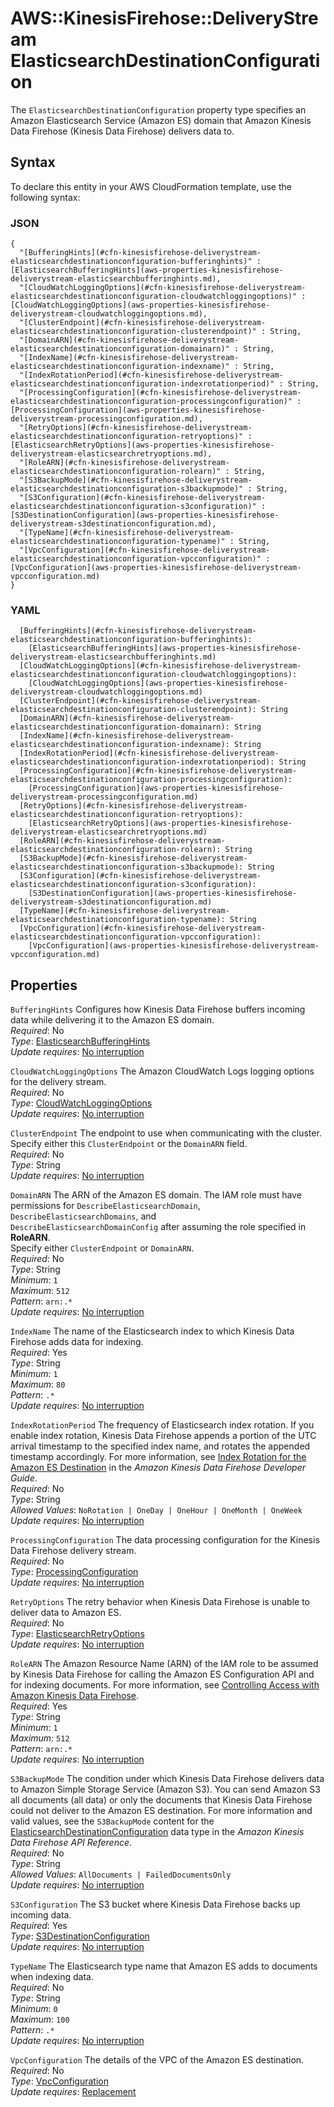 # AWS::KinesisFirehose::DeliveryStream ElasticsearchDestinationConfiguration<a name="aws-properties-kinesisfirehose-deliverystream-elasticsearchdestinationconfiguration"></a>

The `ElasticsearchDestinationConfiguration` property type specifies an Amazon Elasticsearch Service \(Amazon ES\) domain that Amazon Kinesis Data Firehose \(Kinesis Data Firehose\) delivers data to\. 

## Syntax<a name="aws-properties-kinesisfirehose-deliverystream-elasticsearchdestinationconfiguration-syntax"></a>

To declare this entity in your AWS CloudFormation template, use the following syntax:

### JSON<a name="aws-properties-kinesisfirehose-deliverystream-elasticsearchdestinationconfiguration-syntax.json"></a>

```
{
  "[BufferingHints](#cfn-kinesisfirehose-deliverystream-elasticsearchdestinationconfiguration-bufferinghints)" : [ElasticsearchBufferingHints](aws-properties-kinesisfirehose-deliverystream-elasticsearchbufferinghints.md),
  "[CloudWatchLoggingOptions](#cfn-kinesisfirehose-deliverystream-elasticsearchdestinationconfiguration-cloudwatchloggingoptions)" : [CloudWatchLoggingOptions](aws-properties-kinesisfirehose-deliverystream-cloudwatchloggingoptions.md),
  "[ClusterEndpoint](#cfn-kinesisfirehose-deliverystream-elasticsearchdestinationconfiguration-clusterendpoint)" : String,
  "[DomainARN](#cfn-kinesisfirehose-deliverystream-elasticsearchdestinationconfiguration-domainarn)" : String,
  "[IndexName](#cfn-kinesisfirehose-deliverystream-elasticsearchdestinationconfiguration-indexname)" : String,
  "[IndexRotationPeriod](#cfn-kinesisfirehose-deliverystream-elasticsearchdestinationconfiguration-indexrotationperiod)" : String,
  "[ProcessingConfiguration](#cfn-kinesisfirehose-deliverystream-elasticsearchdestinationconfiguration-processingconfiguration)" : [ProcessingConfiguration](aws-properties-kinesisfirehose-deliverystream-processingconfiguration.md),
  "[RetryOptions](#cfn-kinesisfirehose-deliverystream-elasticsearchdestinationconfiguration-retryoptions)" : [ElasticsearchRetryOptions](aws-properties-kinesisfirehose-deliverystream-elasticsearchretryoptions.md),
  "[RoleARN](#cfn-kinesisfirehose-deliverystream-elasticsearchdestinationconfiguration-rolearn)" : String,
  "[S3BackupMode](#cfn-kinesisfirehose-deliverystream-elasticsearchdestinationconfiguration-s3backupmode)" : String,
  "[S3Configuration](#cfn-kinesisfirehose-deliverystream-elasticsearchdestinationconfiguration-s3configuration)" : [S3DestinationConfiguration](aws-properties-kinesisfirehose-deliverystream-s3destinationconfiguration.md),
  "[TypeName](#cfn-kinesisfirehose-deliverystream-elasticsearchdestinationconfiguration-typename)" : String,
  "[VpcConfiguration](#cfn-kinesisfirehose-deliverystream-elasticsearchdestinationconfiguration-vpcconfiguration)" : [VpcConfiguration](aws-properties-kinesisfirehose-deliverystream-vpcconfiguration.md)
}
```

### YAML<a name="aws-properties-kinesisfirehose-deliverystream-elasticsearchdestinationconfiguration-syntax.yaml"></a>

```
  [BufferingHints](#cfn-kinesisfirehose-deliverystream-elasticsearchdestinationconfiguration-bufferinghints): 
    [ElasticsearchBufferingHints](aws-properties-kinesisfirehose-deliverystream-elasticsearchbufferinghints.md)
  [CloudWatchLoggingOptions](#cfn-kinesisfirehose-deliverystream-elasticsearchdestinationconfiguration-cloudwatchloggingoptions): 
    [CloudWatchLoggingOptions](aws-properties-kinesisfirehose-deliverystream-cloudwatchloggingoptions.md)
  [ClusterEndpoint](#cfn-kinesisfirehose-deliverystream-elasticsearchdestinationconfiguration-clusterendpoint): String
  [DomainARN](#cfn-kinesisfirehose-deliverystream-elasticsearchdestinationconfiguration-domainarn): String
  [IndexName](#cfn-kinesisfirehose-deliverystream-elasticsearchdestinationconfiguration-indexname): String
  [IndexRotationPeriod](#cfn-kinesisfirehose-deliverystream-elasticsearchdestinationconfiguration-indexrotationperiod): String
  [ProcessingConfiguration](#cfn-kinesisfirehose-deliverystream-elasticsearchdestinationconfiguration-processingconfiguration): 
    [ProcessingConfiguration](aws-properties-kinesisfirehose-deliverystream-processingconfiguration.md)
  [RetryOptions](#cfn-kinesisfirehose-deliverystream-elasticsearchdestinationconfiguration-retryoptions): 
    [ElasticsearchRetryOptions](aws-properties-kinesisfirehose-deliverystream-elasticsearchretryoptions.md)
  [RoleARN](#cfn-kinesisfirehose-deliverystream-elasticsearchdestinationconfiguration-rolearn): String
  [S3BackupMode](#cfn-kinesisfirehose-deliverystream-elasticsearchdestinationconfiguration-s3backupmode): String
  [S3Configuration](#cfn-kinesisfirehose-deliverystream-elasticsearchdestinationconfiguration-s3configuration): 
    [S3DestinationConfiguration](aws-properties-kinesisfirehose-deliverystream-s3destinationconfiguration.md)
  [TypeName](#cfn-kinesisfirehose-deliverystream-elasticsearchdestinationconfiguration-typename): String
  [VpcConfiguration](#cfn-kinesisfirehose-deliverystream-elasticsearchdestinationconfiguration-vpcconfiguration): 
    [VpcConfiguration](aws-properties-kinesisfirehose-deliverystream-vpcconfiguration.md)
```

## Properties<a name="aws-properties-kinesisfirehose-deliverystream-elasticsearchdestinationconfiguration-properties"></a>

`BufferingHints`  <a name="cfn-kinesisfirehose-deliverystream-elasticsearchdestinationconfiguration-bufferinghints"></a>
Configures how Kinesis Data Firehose buffers incoming data while delivering it to the Amazon ES domain\.  
*Required*: No  
*Type*: [ElasticsearchBufferingHints](aws-properties-kinesisfirehose-deliverystream-elasticsearchbufferinghints.md)  
*Update requires*: [No interruption](https://docs.aws.amazon.com/AWSCloudFormation/latest/UserGuide/using-cfn-updating-stacks-update-behaviors.html#update-no-interrupt)

`CloudWatchLoggingOptions`  <a name="cfn-kinesisfirehose-deliverystream-elasticsearchdestinationconfiguration-cloudwatchloggingoptions"></a>
The Amazon CloudWatch Logs logging options for the delivery stream\.  
*Required*: No  
*Type*: [CloudWatchLoggingOptions](aws-properties-kinesisfirehose-deliverystream-cloudwatchloggingoptions.md)  
*Update requires*: [No interruption](https://docs.aws.amazon.com/AWSCloudFormation/latest/UserGuide/using-cfn-updating-stacks-update-behaviors.html#update-no-interrupt)

`ClusterEndpoint`  <a name="cfn-kinesisfirehose-deliverystream-elasticsearchdestinationconfiguration-clusterendpoint"></a>
The endpoint to use when communicating with the cluster\. Specify either this `ClusterEndpoint` or the `DomainARN` field\.  
*Required*: No  
*Type*: String  
*Update requires*: [No interruption](https://docs.aws.amazon.com/AWSCloudFormation/latest/UserGuide/using-cfn-updating-stacks-update-behaviors.html#update-no-interrupt)

`DomainARN`  <a name="cfn-kinesisfirehose-deliverystream-elasticsearchdestinationconfiguration-domainarn"></a>
The ARN of the Amazon ES domain\. The IAM role must have permissions for `DescribeElasticsearchDomain`, `DescribeElasticsearchDomains`, and `DescribeElasticsearchDomainConfig` after assuming the role specified in **RoleARN**\.   
Specify either `ClusterEndpoint` or `DomainARN`\.  
*Required*: No  
*Type*: String  
*Minimum*: `1`  
*Maximum*: `512`  
*Pattern*: `arn:.*`  
*Update requires*: [No interruption](https://docs.aws.amazon.com/AWSCloudFormation/latest/UserGuide/using-cfn-updating-stacks-update-behaviors.html#update-no-interrupt)

`IndexName`  <a name="cfn-kinesisfirehose-deliverystream-elasticsearchdestinationconfiguration-indexname"></a>
The name of the Elasticsearch index to which Kinesis Data Firehose adds data for indexing\.  
*Required*: Yes  
*Type*: String  
*Minimum*: `1`  
*Maximum*: `80`  
*Pattern*: `.*`  
*Update requires*: [No interruption](https://docs.aws.amazon.com/AWSCloudFormation/latest/UserGuide/using-cfn-updating-stacks-update-behaviors.html#update-no-interrupt)

`IndexRotationPeriod`  <a name="cfn-kinesisfirehose-deliverystream-elasticsearchdestinationconfiguration-indexrotationperiod"></a>
The frequency of Elasticsearch index rotation\. If you enable index rotation, Kinesis Data Firehose appends a portion of the UTC arrival timestamp to the specified index name, and rotates the appended timestamp accordingly\. For more information, see [Index Rotation for the Amazon ES Destination](https://docs.aws.amazon.com/firehose/latest/dev/basic-deliver.html#es-index-rotation) in the *Amazon Kinesis Data Firehose Developer Guide*\.   
*Required*: No  
*Type*: String  
*Allowed Values*: `NoRotation | OneDay | OneHour | OneMonth | OneWeek`  
*Update requires*: [No interruption](https://docs.aws.amazon.com/AWSCloudFormation/latest/UserGuide/using-cfn-updating-stacks-update-behaviors.html#update-no-interrupt)

`ProcessingConfiguration`  <a name="cfn-kinesisfirehose-deliverystream-elasticsearchdestinationconfiguration-processingconfiguration"></a>
The data processing configuration for the Kinesis Data Firehose delivery stream\.  
*Required*: No  
*Type*: [ProcessingConfiguration](aws-properties-kinesisfirehose-deliverystream-processingconfiguration.md)  
*Update requires*: [No interruption](https://docs.aws.amazon.com/AWSCloudFormation/latest/UserGuide/using-cfn-updating-stacks-update-behaviors.html#update-no-interrupt)

`RetryOptions`  <a name="cfn-kinesisfirehose-deliverystream-elasticsearchdestinationconfiguration-retryoptions"></a>
The retry behavior when Kinesis Data Firehose is unable to deliver data to Amazon ES\.  
*Required*: No  
*Type*: [ElasticsearchRetryOptions](aws-properties-kinesisfirehose-deliverystream-elasticsearchretryoptions.md)  
*Update requires*: [No interruption](https://docs.aws.amazon.com/AWSCloudFormation/latest/UserGuide/using-cfn-updating-stacks-update-behaviors.html#update-no-interrupt)

`RoleARN`  <a name="cfn-kinesisfirehose-deliverystream-elasticsearchdestinationconfiguration-rolearn"></a>
The Amazon Resource Name \(ARN\) of the IAM role to be assumed by Kinesis Data Firehose for calling the Amazon ES Configuration API and for indexing documents\. For more information, see [Controlling Access with Amazon Kinesis Data Firehose](https://docs.aws.amazon.com/firehose/latest/dev/controlling-access.html)\.  
*Required*: Yes  
*Type*: String  
*Minimum*: `1`  
*Maximum*: `512`  
*Pattern*: `arn:.*`  
*Update requires*: [No interruption](https://docs.aws.amazon.com/AWSCloudFormation/latest/UserGuide/using-cfn-updating-stacks-update-behaviors.html#update-no-interrupt)

`S3BackupMode`  <a name="cfn-kinesisfirehose-deliverystream-elasticsearchdestinationconfiguration-s3backupmode"></a>
The condition under which Kinesis Data Firehose delivers data to Amazon Simple Storage Service \(Amazon S3\)\. You can send Amazon S3 all documents \(all data\) or only the documents that Kinesis Data Firehose could not deliver to the Amazon ES destination\. For more information and valid values, see the `S3BackupMode` content for the [ElasticsearchDestinationConfiguration](https://docs.aws.amazon.com/firehose/latest/APIReference/API_ElasticsearchDestinationConfiguration.html) data type in the *Amazon Kinesis Data Firehose API Reference*\.   
*Required*: No  
*Type*: String  
*Allowed Values*: `AllDocuments | FailedDocumentsOnly`  
*Update requires*: [No interruption](https://docs.aws.amazon.com/AWSCloudFormation/latest/UserGuide/using-cfn-updating-stacks-update-behaviors.html#update-no-interrupt)

`S3Configuration`  <a name="cfn-kinesisfirehose-deliverystream-elasticsearchdestinationconfiguration-s3configuration"></a>
The S3 bucket where Kinesis Data Firehose backs up incoming data\.  
*Required*: Yes  
*Type*: [S3DestinationConfiguration](aws-properties-kinesisfirehose-deliverystream-s3destinationconfiguration.md)  
*Update requires*: [No interruption](https://docs.aws.amazon.com/AWSCloudFormation/latest/UserGuide/using-cfn-updating-stacks-update-behaviors.html#update-no-interrupt)

`TypeName`  <a name="cfn-kinesisfirehose-deliverystream-elasticsearchdestinationconfiguration-typename"></a>
The Elasticsearch type name that Amazon ES adds to documents when indexing data\.  
*Required*: No  
*Type*: String  
*Minimum*: `0`  
*Maximum*: `100`  
*Pattern*: `.*`  
*Update requires*: [No interruption](https://docs.aws.amazon.com/AWSCloudFormation/latest/UserGuide/using-cfn-updating-stacks-update-behaviors.html#update-no-interrupt)

`VpcConfiguration`  <a name="cfn-kinesisfirehose-deliverystream-elasticsearchdestinationconfiguration-vpcconfiguration"></a>
The details of the VPC of the Amazon ES destination\.  
*Required*: No  
*Type*: [VpcConfiguration](aws-properties-kinesisfirehose-deliverystream-vpcconfiguration.md)  
*Update requires*: [Replacement](https://docs.aws.amazon.com/AWSCloudFormation/latest/UserGuide/using-cfn-updating-stacks-update-behaviors.html#update-replacement)